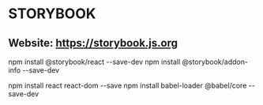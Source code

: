 # STORYBOOK
## Website: https://storybook.js.org

npm install @storybook/react --save-dev
npm install @storybook/addon-info --save-dev

npm install react react-dom --save
npm install babel-loader @babel/core --save-dev 